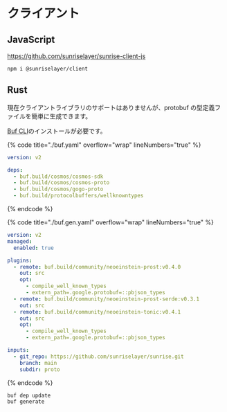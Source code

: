 # クライアント

## JavaScript

<https://github.com/sunriselayer/sunrise-client-js>

```shell
npm i @sunriselayer/client
```

## Rust

現在クライアントライブラリのサポートはありませんが、protobuf の型定義ファイルを簡単に生成できます。

[Buf CLI](https://buf.build/docs/installation/)のインストールが必要です。

{% code title="./buf.yaml" overflow="wrap" lineNumbers="true" %}

```yaml
version: v2

deps:
  - buf.build/cosmos/cosmos-sdk
  - buf.build/cosmos/cosmos-proto
  - buf.build/cosmos/gogo-proto
  - buf.build/protocolbuffers/wellknowntypes
```

{% endcode %}

{% code title="./buf.gen.yaml" overflow="wrap" lineNumbers="true" %}

```yaml
version: v2
managed:
  enabled: true

plugins:
  - remote: buf.build/community/neoeinstein-prost:v0.4.0
    out: src
    opt:
      - compile_well_known_types
      - extern_path=.google.protobuf=::pbjson_types
  - remote: buf.build/community/neoeinstein-prost-serde:v0.3.1
    out: src
  - remote: buf.build/community/neoeinstein-tonic:v0.4.1
    out: src
    opt:
      - compile_well_known_types
      - extern_path=.google.protobuf=::pbjson_types

inputs:
  - git_repo: https://github.com/sunriselayer/sunrise.git
    branch: main
    subdir: proto
```

{% endcode %}

```shell
buf dep update
buf generate
```
